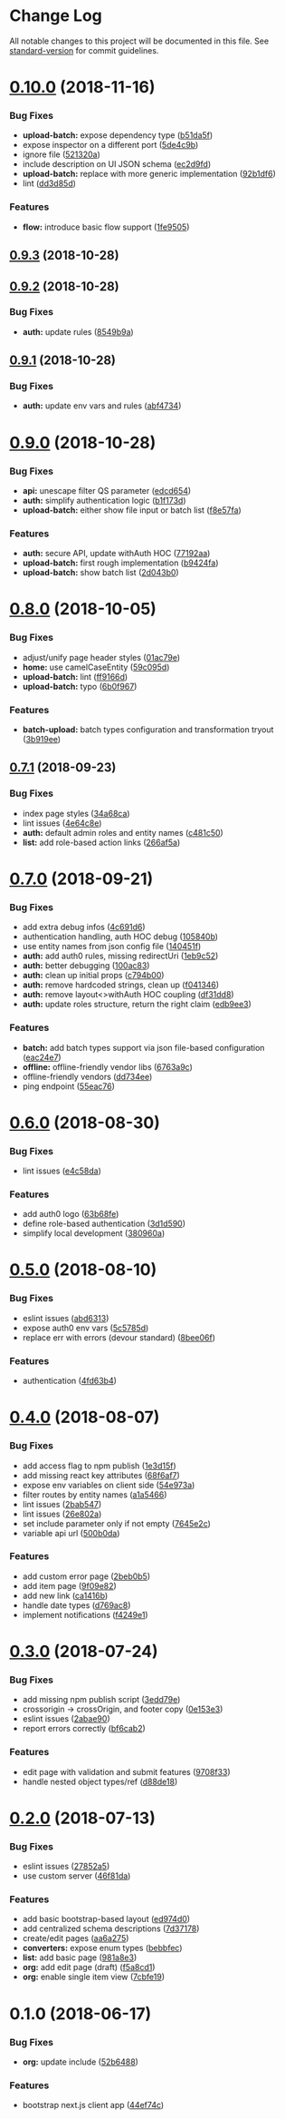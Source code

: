 # Change Log

All notable changes to this project will be documented in this file. See [standard-version](https://github.com/conventional-changelog/standard-version) for commit guidelines.

<a name="0.10.0"></a>
# [0.10.0](https://github.com/red-threads/open-budget-client/compare/v0.9.3...v0.10.0) (2018-11-16)


### Bug Fixes

* **upload-batch:** expose dependency type ([b51da5f](https://github.com/red-threads/open-budget-client/commit/b51da5f))
* expose inspector on a different port ([5de4c9b](https://github.com/red-threads/open-budget-client/commit/5de4c9b))
* ignore file ([521320a](https://github.com/red-threads/open-budget-client/commit/521320a))
* include description on UI JSON schema ([ec2d9fd](https://github.com/red-threads/open-budget-client/commit/ec2d9fd))
* **upload-batch:** replace with more generic implementation ([92b1df6](https://github.com/red-threads/open-budget-client/commit/92b1df6))
* lint ([dd3d85d](https://github.com/red-threads/open-budget-client/commit/dd3d85d))


### Features

* **flow:** introduce basic flow support ([1fe9505](https://github.com/red-threads/open-budget-client/commit/1fe9505))



<a name="0.9.3"></a>
## [0.9.3](https://github.com/red-threads/open-budget-client/compare/v0.9.2...v0.9.3) (2018-10-28)



<a name="0.9.2"></a>
## [0.9.2](https://github.com/red-threads/open-budget-client/compare/v0.9.1...v0.9.2) (2018-10-28)


### Bug Fixes

* **auth:** update rules ([8549b9a](https://github.com/red-threads/open-budget-client/commit/8549b9a))



<a name="0.9.1"></a>
## [0.9.1](https://github.com/red-threads/open-budget-client/compare/v0.9.0...v0.9.1) (2018-10-28)


### Bug Fixes

* **auth:** update env vars and rules ([abf4734](https://github.com/red-threads/open-budget-client/commit/abf4734))



<a name="0.9.0"></a>
# [0.9.0](https://github.com/red-threads/open-budget-client/compare/v0.8.0...v0.9.0) (2018-10-28)


### Bug Fixes

* **api:** unescape filter QS parameter ([edcd654](https://github.com/red-threads/open-budget-client/commit/edcd654))
* **auth:** simplify authentication logic ([b1f173d](https://github.com/red-threads/open-budget-client/commit/b1f173d))
* **upload-batch:** either show file input or batch list ([f8e57fa](https://github.com/red-threads/open-budget-client/commit/f8e57fa))


### Features

* **auth:** secure API, update withAuth HOC ([77192aa](https://github.com/red-threads/open-budget-client/commit/77192aa))
* **upload-batch:** first rough implementation ([b9424fa](https://github.com/red-threads/open-budget-client/commit/b9424fa))
* **upload-batch:** show batch list ([2d043b0](https://github.com/red-threads/open-budget-client/commit/2d043b0))



<a name="0.8.0"></a>
# [0.8.0](https://github.com/red-threads/open-budget-client/compare/v0.7.1...v0.8.0) (2018-10-05)


### Bug Fixes

* adjust/unify page header styles ([01ac79e](https://github.com/red-threads/open-budget-client/commit/01ac79e))
* **home:** use camelCaseEntity ([59c095d](https://github.com/red-threads/open-budget-client/commit/59c095d))
* **upload-batch:** lint ([ff9166d](https://github.com/red-threads/open-budget-client/commit/ff9166d))
* **upload-batch:** typo ([6b0f967](https://github.com/red-threads/open-budget-client/commit/6b0f967))


### Features

* **batch-upload:** batch types configuration and transformation tryout ([3b919ee](https://github.com/red-threads/open-budget-client/commit/3b919ee))



<a name="0.7.1"></a>
## [0.7.1](https://github.com/red-threads/open-budget-client/compare/v0.7.0...v0.7.1) (2018-09-23)


### Bug Fixes

* index page styles ([34a68ca](https://github.com/red-threads/open-budget-client/commit/34a68ca))
* lint issues ([4e64c8e](https://github.com/red-threads/open-budget-client/commit/4e64c8e))
* **auth:** default admin roles and entity names ([c481c50](https://github.com/red-threads/open-budget-client/commit/c481c50))
* **list:** add role-based action links ([266af5a](https://github.com/red-threads/open-budget-client/commit/266af5a))



<a name="0.7.0"></a>
# [0.7.0](https://github.com/red-threads/open-budget-client/compare/v0.6.0...v0.7.0) (2018-09-21)


### Bug Fixes

* add extra debug infos ([4c691d6](https://github.com/red-threads/open-budget-client/commit/4c691d6))
* authentication handling, auth HOC debug ([105840b](https://github.com/red-threads/open-budget-client/commit/105840b))
* use entity names from json config file ([140451f](https://github.com/red-threads/open-budget-client/commit/140451f))
* **auth:** add auth0 rules, missing redirectUri ([1eb9c52](https://github.com/red-threads/open-budget-client/commit/1eb9c52))
* **auth:** better debugging ([100ac83](https://github.com/red-threads/open-budget-client/commit/100ac83))
* **auth:** clean up initial props ([c794b00](https://github.com/red-threads/open-budget-client/commit/c794b00))
* **auth:** remove hardcoded strings, clean up ([f041346](https://github.com/red-threads/open-budget-client/commit/f041346))
* **auth:** remove layout<>withAuth HOC coupling ([df31dd8](https://github.com/red-threads/open-budget-client/commit/df31dd8))
* **auth:** update roles structure, return the right claim ([edb9ee3](https://github.com/red-threads/open-budget-client/commit/edb9ee3))


### Features

* **batch:** add batch types support via json file-based configuration ([eac24e7](https://github.com/red-threads/open-budget-client/commit/eac24e7))
* **offline:** offline-friendly vendor libs ([6763a9c](https://github.com/red-threads/open-budget-client/commit/6763a9c))
* offline-friendly vendors ([dd734ee](https://github.com/red-threads/open-budget-client/commit/dd734ee))
* ping endpoint ([55eac76](https://github.com/red-threads/open-budget-client/commit/55eac76))



<a name="0.6.0"></a>
# [0.6.0](https://github.com/red-threads/open-budget-client/compare/v0.5.0...v0.6.0) (2018-08-30)


### Bug Fixes

* lint issues ([e4c58da](https://github.com/red-threads/open-budget-client/commit/e4c58da))


### Features

* add auth0 logo ([63b68fe](https://github.com/red-threads/open-budget-client/commit/63b68fe))
* define role-based authentication ([3d1d590](https://github.com/red-threads/open-budget-client/commit/3d1d590))
* simplify local development ([380960a](https://github.com/red-threads/open-budget-client/commit/380960a))



<a name="0.5.0"></a>
# [0.5.0](https://github.com/red-threads/open-budget-client/compare/v0.4.0...v0.5.0) (2018-08-10)


### Bug Fixes

* eslint issues ([abd6313](https://github.com/red-threads/open-budget-client/commit/abd6313))
* expose auth0 env vars ([5c5785d](https://github.com/red-threads/open-budget-client/commit/5c5785d))
* replace err with errors (devour standard) ([8bee06f](https://github.com/red-threads/open-budget-client/commit/8bee06f))


### Features

* authentication ([4fd63b4](https://github.com/red-threads/open-budget-client/commit/4fd63b4))



<a name="0.4.0"></a>
# [0.4.0](https://github.com/red-threads/open-budget-client/compare/v0.3.0...v0.4.0) (2018-08-07)


### Bug Fixes

* add access flag to npm publish ([1e3d15f](https://github.com/red-threads/open-budget-client/commit/1e3d15f))
* add missing react key attributes ([68f6af7](https://github.com/red-threads/open-budget-client/commit/68f6af7))
* expose env variables on client side ([54e973a](https://github.com/red-threads/open-budget-client/commit/54e973a))
* filter routes by entity names ([a1a5466](https://github.com/red-threads/open-budget-client/commit/a1a5466))
* lint issues ([2bab547](https://github.com/red-threads/open-budget-client/commit/2bab547))
* lint issues ([26e802a](https://github.com/red-threads/open-budget-client/commit/26e802a))
* set include parameter only if not empty ([7645e2c](https://github.com/red-threads/open-budget-client/commit/7645e2c))
* variable api url ([500b0da](https://github.com/red-threads/open-budget-client/commit/500b0da))


### Features

* add custom error page ([2beb0b5](https://github.com/red-threads/open-budget-client/commit/2beb0b5))
* add item page ([9f09e82](https://github.com/red-threads/open-budget-client/commit/9f09e82))
* add new link ([ca1416b](https://github.com/red-threads/open-budget-client/commit/ca1416b))
* handle date types ([d769ac8](https://github.com/red-threads/open-budget-client/commit/d769ac8))
* implement notifications ([f4249e1](https://github.com/red-threads/open-budget-client/commit/f4249e1))



<a name="0.3.0"></a>
# [0.3.0](https://github.com/red-threads/open-budget-client/compare/v0.2.0...v0.3.0) (2018-07-24)


### Bug Fixes

* add missing npm publish script ([3edd79e](https://github.com/red-threads/open-budget-client/commit/3edd79e))
* crossorigin -> crossOrigin, and footer copy ([0e153e3](https://github.com/red-threads/open-budget-client/commit/0e153e3))
* eslint issues ([2abae90](https://github.com/red-threads/open-budget-client/commit/2abae90))
* report errors correctly ([bf6cab2](https://github.com/red-threads/open-budget-client/commit/bf6cab2))


### Features

* edit page with validation and submit features ([9708f33](https://github.com/red-threads/open-budget-client/commit/9708f33))
* handle nested object types/ref ([d88de18](https://github.com/red-threads/open-budget-client/commit/d88de18))



<a name="0.2.0"></a>
# [0.2.0](https://github.com/red-threads/open-budget-client/compare/v0.1.0...v0.2.0) (2018-07-13)


### Bug Fixes

* eslint issues ([27852a5](https://github.com/red-threads/open-budget-client/commit/27852a5))
* use custom server ([46f81da](https://github.com/red-threads/open-budget-client/commit/46f81da))


### Features

* add basic bootstrap-based layout ([ed974d0](https://github.com/red-threads/open-budget-client/commit/ed974d0))
* add centralized schema descriptions ([7d37178](https://github.com/red-threads/open-budget-client/commit/7d37178))
* create/edit pages ([aa6a275](https://github.com/red-threads/open-budget-client/commit/aa6a275))
* **converters:** expose enum types ([bebbfec](https://github.com/red-threads/open-budget-client/commit/bebbfec))
* **list:** add basic page ([981a8e3](https://github.com/red-threads/open-budget-client/commit/981a8e3))
* **org:** add edit page (draft) ([f5a8cd1](https://github.com/red-threads/open-budget-client/commit/f5a8cd1))
* **org:** enable single item view ([7cbfe19](https://github.com/red-threads/open-budget-client/commit/7cbfe19))



<a name="0.1.0"></a>
# 0.1.0 (2018-06-17)


### Bug Fixes

* **org:** update include ([52b6488](https://github.com/red-threads/open-budget-client/commit/52b6488))


### Features

* bootstrap next.js client app ([44ef74c](https://github.com/red-threads/open-budget-client/commit/44ef74c))

